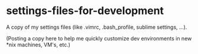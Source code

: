 # settings-files-for-development
A copy of my settings files (like .vimrc, .bash_profile, sublime settings, ...).

(Posting a copy here to help me quickly customize dev environments in new *nix machines, VM's, etc.)
